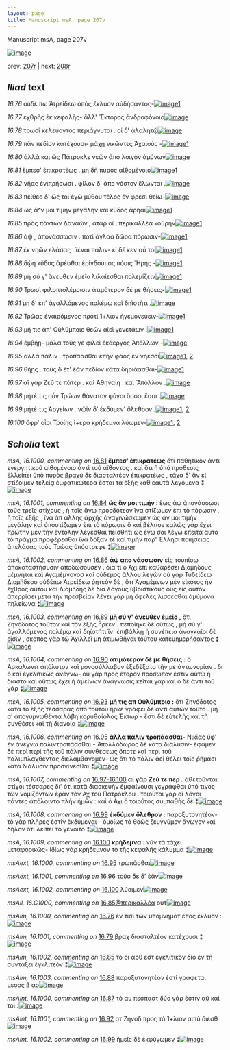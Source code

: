 ```yaml
---
layout: page
title: Manuscript msA, page 207v
---
```


Manuscript msA, page 207v

[![image](http://www.homermultitext.org/iipsrv?OBJ=IIP,1.0&FIF=/project/homer/pyramidal/deepzoom/hmt/vaimg/2017a/VA207VN_0709.tif&WID=100&CVT=JPEG)](http://www.homermultitext.org/ict2/?urn=urn:cite2:hmt:vaimg.2017a:VA207VN_0709)

prev:  [207r](../207r) | next:  [208r](../208r)

## *Iliad* text

*16.76* <a id="16.76"/> οὐδέ πω Ἀτρείδεω ὀπὸς ἔκλυον αὐδήσαντος-[![image](http://www.homermultitext.org/iipsrv?OBJ=IIP,1.0&FIF=/project/homer/pyramidal/deepzoom/hmt/vaimg/2017a/VA207VN_0709.tif&RGN=0.4969,0.2238,0.3995,0.0263&WID=1000&CVT=JPEG)](http://www.homermultitext.org/ict2/?urn=urn:cite2:hmt:vaimg.2017a:VA207VN_0709@0.4969,0.2238,0.3995,0.0263)[1](#msAim_16.1000)

*16.77* <a id="16.77"/> ἐχθρῆς ἐκ κεφαλῆς- ἂλλ' Ἔκτορος ἀνδροφόνοιο[![image](http://www.homermultitext.org/iipsrv?OBJ=IIP,1.0&FIF=/project/homer/pyramidal/deepzoom/hmt/vaimg/2017a/VA207VN_0709.tif&RGN=0.5006,0.251,0.3925,0.0219&WID=1000&CVT=JPEG)](http://www.homermultitext.org/ict2/?urn=urn:cite2:hmt:vaimg.2017a:VA207VN_0709@0.5006,0.251,0.3925,0.0219)

*16.78* <a id="16.78"/> τρωσὶ κελεύοντος περιάγνυται . οἱ δ' ἀλαλητῷ[![image](http://www.homermultitext.org/iipsrv?OBJ=IIP,1.0&FIF=/project/homer/pyramidal/deepzoom/hmt/vaimg/2017a/VA207VN_0709.tif&RGN=0.4995,0.2731,0.3925,0.0172&WID=1000&CVT=JPEG)](http://www.homermultitext.org/ict2/?urn=urn:cite2:hmt:vaimg.2017a:VA207VN_0709@0.4995,0.2731,0.3925,0.0172)

*16.79* <a id="16.79"/> πᾶν πεδίον κατέχουσι- μάχῃ νικῶντες Ἀχαιούς -[![image](http://www.homermultitext.org/iipsrv?OBJ=IIP,1.0&FIF=/project/homer/pyramidal/deepzoom/hmt/vaimg/2017a/VA207VN_0709.tif&RGN=0.5039,0.2889,0.4069,0.0221&WID=1000&CVT=JPEG)](http://www.homermultitext.org/ict2/?urn=urn:cite2:hmt:vaimg.2017a:VA207VN_0709@0.5039,0.2889,0.4069,0.0221)[1](#msAim_16.1001)

*16.80* <a id="16.80"/> ἀλλὰ καὶ ὡς Πάτροκλε νεῶν ἄπο λοιγὸν ἀμύνων[![image](http://www.homermultitext.org/iipsrv?OBJ=IIP,1.0&FIF=/project/homer/pyramidal/deepzoom/hmt/vaimg/2017a/VA207VN_0709.tif&RGN=0.5009,0.3099,0.4205,0.0188&WID=1000&CVT=JPEG)](http://www.homermultitext.org/ict2/?urn=urn:cite2:hmt:vaimg.2017a:VA207VN_0709@0.5009,0.3099,0.4205,0.0188)

*16.81* <a id="16.81"/> ἔμπεσ' ἐπικρατέως . μη δὴ πυρὸς αἰθομένοιο[![image](http://www.homermultitext.org/iipsrv?OBJ=IIP,1.0&FIF=/project/homer/pyramidal/deepzoom/hmt/vaimg/2017a/VA207VN_0709.tif&RGN=0.4913,0.326,0.4165,0.0208&WID=1000&CVT=JPEG)](http://www.homermultitext.org/ict2/?urn=urn:cite2:hmt:vaimg.2017a:VA207VN_0709@0.4913,0.326,0.4165,0.0208)[1](#msA_16.1000)

*16.82* <a id="16.82"/> νῆας ἐνιπρήσωσι . φίλον δ' ἀπο νόστον ἕλωνται .[![image](http://www.homermultitext.org/iipsrv?OBJ=IIP,1.0&FIF=/project/homer/pyramidal/deepzoom/hmt/vaimg/2017a/VA207VN_0709.tif&RGN=0.4976,0.3448,0.4213,0.0216&WID=1000&CVT=JPEG)](http://www.homermultitext.org/ict2/?urn=urn:cite2:hmt:vaimg.2017a:VA207VN_0709@0.4976,0.3448,0.4213,0.0216)

*16.83* <a id="16.83"/> πείθεο δ' ὥς τοι ἐγὼ μύθου τέλος ἐν φρεσὶ θείω-[![image](http://www.homermultitext.org/iipsrv?OBJ=IIP,1.0&FIF=/project/homer/pyramidal/deepzoom/hmt/vaimg/2017a/VA207VN_0709.tif&RGN=0.5002,0.365,0.3984,0.0208&WID=1000&CVT=JPEG)](http://www.homermultitext.org/ict2/?urn=urn:cite2:hmt:vaimg.2017a:VA207VN_0709@0.5002,0.365,0.3984,0.0208)

*16.84* <a id="16.84"/> ὡς ἄ^ν μοι τιμὴν μεγάλην καὶ κῦδος ἄρηαι[![image](http://www.homermultitext.org/iipsrv?OBJ=IIP,1.0&FIF=/project/homer/pyramidal/deepzoom/hmt/vaimg/2017a/VA207VN_0709.tif&RGN=0.5006,0.3832,0.3914,0.0232&WID=1000&CVT=JPEG)](http://www.homermultitext.org/ict2/?urn=urn:cite2:hmt:vaimg.2017a:VA207VN_0709@0.5006,0.3832,0.3914,0.0232)[1](#msA_16.1001)

*16.85* <a id="16.85"/> πρὸς πάντων Δαναῶν , ἀτὰρ οἳ , περικαλλέα κούρην[![image](http://www.homermultitext.org/iipsrv?OBJ=IIP,1.0&FIF=/project/homer/pyramidal/deepzoom/hmt/vaimg/2017a/VA207VN_0709.tif&RGN=0.5006,0.4043,0.4246,0.0216&WID=1000&CVT=JPEG)](http://www.homermultitext.org/ict2/?urn=urn:cite2:hmt:vaimg.2017a:VA207VN_0709@0.5006,0.4043,0.4246,0.0216)[1](#msAim_16.1002)

*16.86* <a id="16.86"/> ὰψ , ἀπονάσσωσιν . ποτὶ ἀγλαὰ δῶρα πόρωσιν-[![image](http://www.homermultitext.org/iipsrv?OBJ=IIP,1.0&FIF=/project/homer/pyramidal/deepzoom/hmt/vaimg/2017a/VA207VN_0709.tif&RGN=0.4991,0.42,0.4084,0.021&WID=1000&CVT=JPEG)](http://www.homermultitext.org/ict2/?urn=urn:cite2:hmt:vaimg.2017a:VA207VN_0709@0.4991,0.42,0.4084,0.021)[1](#msA_16.1002)

*16.87* <a id="16.87"/> ἐκ νηῶν ελάσας . ϊέναι πάλιν- εἰ δέ κεν αὖ τοι[![image](http://www.homermultitext.org/iipsrv?OBJ=IIP,1.0&FIF=/project/homer/pyramidal/deepzoom/hmt/vaimg/2017a/VA207VN_0709.tif&RGN=0.5028,0.4394,0.4054,0.0221&WID=1000&CVT=JPEG)](http://www.homermultitext.org/ict2/?urn=urn:cite2:hmt:vaimg.2017a:VA207VN_0709@0.5028,0.4394,0.4054,0.0221)[1](#msAint_16.1000)

*16.88* <a id="16.88"/> δῴη κῦδος ἀρέσθαι ἐρίγδουπος πόσις Ἤρης -[![image](http://www.homermultitext.org/iipsrv?OBJ=IIP,1.0&FIF=/project/homer/pyramidal/deepzoom/hmt/vaimg/2017a/VA207VN_0709.tif&RGN=0.498,0.459,0.4069,0.0205&WID=1000&CVT=JPEG)](http://www.homermultitext.org/ict2/?urn=urn:cite2:hmt:vaimg.2017a:VA207VN_0709@0.498,0.459,0.4069,0.0205)[1](#msAim_16.1003)

*16.89* <a id="16.89"/> μὴ σύ γ' ἄνευθεν ἐμεῖο λιλαίεσθαι πολεμίζειν[![image](http://www.homermultitext.org/iipsrv?OBJ=IIP,1.0&FIF=/project/homer/pyramidal/deepzoom/hmt/vaimg/2017a/VA207VN_0709.tif&RGN=0.5025,0.4778,0.4064,0.0266&WID=1000&CVT=JPEG)](http://www.homermultitext.org/ict2/?urn=urn:cite2:hmt:vaimg.2017a:VA207VN_0709@0.5025,0.4778,0.4064,0.0266)[1](#msA_16.1003)

*16.90* <a id="16.90"/> Τρωσὶ φιλοπτολέμοισιν ἀτιμότερον δέ με θήσεις-[![image](http://www.homermultitext.org/iipsrv?OBJ=IIP,1.0&FIF=/project/homer/pyramidal/deepzoom/hmt/vaimg/2017a/VA207VN_0709.tif&RGN=0.5003,0.4969,0.4145,0.021&WID=1000&CVT=JPEG)](http://www.homermultitext.org/ict2/?urn=urn:cite2:hmt:vaimg.2017a:VA207VN_0709@0.5003,0.4969,0.4145,0.021)[1](#msA_16.1004)

*16.91* <a id="16.91"/> μη δ' ἐπ' ἀγαλλόμενος πολέμω καὶ δηϊοτῆτι .[![image](http://www.homermultitext.org/iipsrv?OBJ=IIP,1.0&FIF=/project/homer/pyramidal/deepzoom/hmt/vaimg/2017a/VA207VN_0709.tif&RGN=0.5003,0.5124,0.3684,0.0238&WID=1000&CVT=JPEG)](http://www.homermultitext.org/ict2/?urn=urn:cite2:hmt:vaimg.2017a:VA207VN_0709@0.5003,0.5124,0.3684,0.0238)

*16.92* <a id="16.92"/> Τρῶας ἐναιρόμενος προτὶ Ί+λιον ἡγεμονεύειν-[![image](http://www.homermultitext.org/iipsrv?OBJ=IIP,1.0&FIF=/project/homer/pyramidal/deepzoom/hmt/vaimg/2017a/VA207VN_0709.tif&RGN=0.5003,0.5326,0.4126,0.0232&WID=1000&CVT=JPEG)](http://www.homermultitext.org/ict2/?urn=urn:cite2:hmt:vaimg.2017a:VA207VN_0709@0.5003,0.5326,0.4126,0.0232)[1](#msAint_16.1001)

*16.93* <a id="16.93"/> μή τις ἀπ' Οὐλύμποιο θεῶν αἰεὶ γενετάων .[![image](http://www.homermultitext.org/iipsrv?OBJ=IIP,1.0&FIF=/project/homer/pyramidal/deepzoom/hmt/vaimg/2017a/VA207VN_0709.tif&RGN=0.5003,0.5542,0.3606,0.0188&WID=1000&CVT=JPEG)](http://www.homermultitext.org/ict2/?urn=urn:cite2:hmt:vaimg.2017a:VA207VN_0709@0.5003,0.5542,0.3606,0.0188)[1](#msA_16.1005)

*16.94* <a id="16.94"/> ἐμβήῃ- μάλα τοῦς γε φιλεῖ ἑκάεργος Ἀπόλλων -[![image](http://www.homermultitext.org/iipsrv?OBJ=IIP,1.0&FIF=/project/homer/pyramidal/deepzoom/hmt/vaimg/2017a/VA207VN_0709.tif&RGN=0.5003,0.5727,0.4119,0.0208&WID=1000&CVT=JPEG)](http://www.homermultitext.org/ict2/?urn=urn:cite2:hmt:vaimg.2017a:VA207VN_0709@0.5003,0.5727,0.4119,0.0208)

*16.95* <a id="16.95"/> ἀλλὰ πάλιν . τροπάασθαι ἐπὴν φάος ἐν νήεσσι[![image](http://www.homermultitext.org/iipsrv?OBJ=IIP,1.0&FIF=/project/homer/pyramidal/deepzoom/hmt/vaimg/2017a/VA207VN_0709.tif&RGN=0.5011,0.5913,0.4008,0.0227&WID=1000&CVT=JPEG)](http://www.homermultitext.org/ict2/?urn=urn:cite2:hmt:vaimg.2017a:VA207VN_0709@0.5011,0.5913,0.4008,0.0227)[1](#msAext_16.1000), [2](#msA_16.1006)

*16.96* <a id="16.96"/> θήῃς . τοὺς δ έτ' ἐᾶν πεδίον κάτα δηριάασθαι-[![image](http://www.homermultitext.org/iipsrv?OBJ=IIP,1.0&FIF=/project/homer/pyramidal/deepzoom/hmt/vaimg/2017a/VA207VN_0709.tif&RGN=0.5014,0.612,0.4196,0.0208&WID=1000&CVT=JPEG)](http://www.homermultitext.org/ict2/?urn=urn:cite2:hmt:vaimg.2017a:VA207VN_0709@0.5014,0.612,0.4196,0.0208)[1](#msAext_16.1001)

*16.97* <a id="16.97"/> αἲ γὰρ Ζεῦ τε πάτερ . καὶ Ἀθηναίη . καὶ Ἄπολλον .[![image](http://www.homermultitext.org/iipsrv?OBJ=IIP,1.0&FIF=/project/homer/pyramidal/deepzoom/hmt/vaimg/2017a/VA207VN_0709.tif&RGN=0.4992,0.6308,0.4005,0.0232&WID=1000&CVT=JPEG)](http://www.homermultitext.org/ict2/?urn=urn:cite2:hmt:vaimg.2017a:VA207VN_0709@0.4992,0.6308,0.4005,0.0232)

*16.98* <a id="16.98"/> μήτέ τις οὖν Τρώων θάνατον φύγοι ὅσσοι ἔασι .[![image](http://www.homermultitext.org/iipsrv?OBJ=IIP,1.0&FIF=/project/homer/pyramidal/deepzoom/hmt/vaimg/2017a/VA207VN_0709.tif&RGN=0.4996,0.6502,0.3699,0.0213&WID=1000&CVT=JPEG)](http://www.homermultitext.org/ict2/?urn=urn:cite2:hmt:vaimg.2017a:VA207VN_0709@0.4996,0.6502,0.3699,0.0213)

*16.99* <a id="16.99"/> μήτέ τις Ἀργείων . νῶϊν δ' ἐκδύμεν' ὄλεθρον .[![image](http://www.homermultitext.org/iipsrv?OBJ=IIP,1.0&FIF=/project/homer/pyramidal/deepzoom/hmt/vaimg/2017a/VA207VN_0709.tif&RGN=0.5003,0.6682,0.406,0.0219&WID=1000&CVT=JPEG)](http://www.homermultitext.org/ict2/?urn=urn:cite2:hmt:vaimg.2017a:VA207VN_0709@0.5003,0.6682,0.406,0.0219)[1](#msA_16.1008), [2](#msAint_16.1002)

*16.100* <a id="16.100"/> ὄφρ' οἶοι Τροίης ἱ+ερὰ κρήδεμνα λύωμεν-[![image](http://www.homermultitext.org/iipsrv?OBJ=IIP,1.0&FIF=/project/homer/pyramidal/deepzoom/hmt/vaimg/2017a/VA207VN_0709.tif&RGN=0.4982,0.6858,0.3693,0.0302&WID=1000&CVT=JPEG)](http://www.homermultitext.org/ict2/?urn=urn:cite2:hmt:vaimg.2017a:VA207VN_0709@0.4982,0.6858,0.3693,0.0302)[1](#msAext_16.1002), [2](#msA_16.1009)

## *Scholia* text

*msA, 16.1000, commenting on* [16.81](#16.81)  <a id="msA_16.1000"/> **ἔμπεσ' ἐπικρατέως** ὅτι παθητικὸν ἀντι ενεργητικοῦ αἰθομένοιο ἀντὶ τοῦ αἴθοντος . καὶ ὅτι ἥ ὑπὸ πρόθεσις ἐλλείπει ὑπὸ πυρὸς βραχὺ δὲ διασταλτέον ἐπικρατέως , τάχα δ' ἂν εἰ στίζοιμεν τελείᾳ ἐμφατικώτερα ἔσται τὰ ἑξῆς καθ εαυτὰ λεγόμενα ⁑[![image](http://www.homermultitext.org/iipsrv?OBJ=IIP,1.0&FIF=/project/homer/pyramidal/deepzoom/hmt/vaimg/2017a/VA207VN_0709.tif&RGN=0.23,0.299,0.223,0.0744&WID=1000&CVT=JPEG)](http://www.homermultitext.org/ict2/?urn=urn:cite2:hmt:vaimg.2017a:VA207VN_0709@0.23,0.299,0.223,0.0744)

*msA, 16.1001, commenting on* [16.84](#16.84)  <a id="msA_16.1001"/> **ὡς ἅν μοι τιμήν :** ἕως ὰψ ἀπονάσσωσι τοὺς τρεῖς στίχους , ἠ τοῖς ἄνω προσδότεον ἵνα στίζωμεν ἐπι τὸ πόρωσιν , ἢ τοῖς ἑξῆς , ἵνα ἀπ άλλης ἀρχῆς ἀναγινώσκωμεν ὡς άν μοι τιμὴν μεγάλην καὶ ὑποστίζωμεν ἐπι τὸ πόρωσιν ὃ καὶ βέλτιον καλῶς γὰρ ἔχει πρώτην μὲν τὴν ἐντολὴν λέγεσθαι πείσθητι ὡς ἐγώ σοι λέγω ἔπειτα αυτὸ τὸ πράγμα προφέρεσθαι ἵνα δόξαν τὲ καὶ τιμὴν παρ' Έλλησι ποιήσειας ἀπελάσας τοὺς Τρώας ὑπόστρεφε ⁑[![image](http://www.homermultitext.org/iipsrv?OBJ=IIP,1.0&FIF=/project/homer/pyramidal/deepzoom/hmt/vaimg/2017a/VA207VN_0709.tif&RGN=0.2412,0.3554,0.2167,0.124&WID=1000&CVT=JPEG)](http://www.homermultitext.org/ict2/?urn=urn:cite2:hmt:vaimg.2017a:VA207VN_0709@0.2412,0.3554,0.2167,0.124)

*msA, 16.1002, commenting on* [16.86](#16.86)  <a id="msA_16.1002"/> **ἀψ απο νάσσωσιν** εἰς τουπίσω ἀποκαταστήσυσιν ἀποδώσουσεν . δια τὶ ὁ Αχι ἐπι καθαρέσει Διομήδους μέμνηται καὶ Αγαμέμνονοσ καὶ οὐδεμος ἄλλου λεγών οὐ γὰρ Τυδείδεω Διομήδεοσ οὐδέπω Ἀτρείδεω ῥητεὸν δὲ , ὅτι Ἀγαμέμνων μὲν εἰκότος ἠν ἔχθρος αὐτου καὶ Διομήδης δὲ δια λόγους ὑβριστικοὺς οὓς εἰς αυτὸν ἀπερρίφει μετα τὴν πρεσβείαν λέγει γὰρ μὴ ὄφελες λισσεσθαι ἀμύμονα πηλείωνα ⁑[![image](http://www.homermultitext.org/iipsrv?OBJ=IIP,1.0&FIF=/project/homer/pyramidal/deepzoom/hmt/vaimg/2017a/VA207VN_0709.tif&RGN=0.2382,0.4628,0.2226,0.1102&WID=1000&CVT=JPEG)](http://www.homermultitext.org/ict2/?urn=urn:cite2:hmt:vaimg.2017a:VA207VN_0709@0.2382,0.4628,0.2226,0.1102)

*msA, 16.1003, commenting on* [16.89](#16.89)  <a id="msA_16.1003"/> **μὴ σύ γ' ἀνευθεν ἐμεῖο ,** ὅτι Ζηνόδοτος τοῦτον καὶ τὸν ἑξῆς ἦρκεν . πεποίηκε δὲ οὔτως , μὴ σύ γ' ἀγαλλόμενος πολέμῳ καὶ δηϊοτήτι ἵν' ἑπιβάλλῃ ἡ συνέπεια ἀναγκαῖοι δὲ εἰσὶν , σκοπὸς γὰρ τῷ Ἀχιλλεῖ μη ἀτιμωθῆναι τούτου κατευημερήσαντος ⁑[![image](http://www.homermultitext.org/iipsrv?OBJ=IIP,1.0&FIF=/project/homer/pyramidal/deepzoom/hmt/vaimg/2017a/VA207VN_0709.tif&RGN=0.2228,0.563,0.2322,0.0803&WID=1000&CVT=JPEG)](http://www.homermultitext.org/ict2/?urn=urn:cite2:hmt:vaimg.2017a:VA207VN_0709@0.2228,0.563,0.2322,0.0803)

*msA, 16.1004, commenting on* [16.90](#16.90)  <a id="msA_16.1004"/> **ατιμότερον δέ με θήσεις :** ὁ Ἀσκαλωνιτ ἀπόλυτον καὶ μονοσύλλαβον ἐξεδέξατο τῆν με ἀντωνυμίαν . δι ὁ καὶ ἐγκλιτικῶς ἀνέγνω- οὐ γὰρ προς έτορον πρόσωπον ἐστιν αὐτῷ ἡ διαστο καὶ οὕτως ἔχει ἡ ἀμείνων ἀνάγνωσις κεῖται γὰρ καὶ ὁ δὲ ἀντι τοῦ γάρ ⁑[![image](http://www.homermultitext.org/iipsrv?OBJ=IIP,1.0&FIF=/project/homer/pyramidal/deepzoom/hmt/vaimg/2017a/VA207VN_0709.tif&RGN=0.2331,0.6372,0.2174,0.0747&WID=1000&CVT=JPEG)](http://www.homermultitext.org/ict2/?urn=urn:cite2:hmt:vaimg.2017a:VA207VN_0709@0.2331,0.6372,0.2174,0.0747)

*msA, 16.1005, commenting on* [16.93](#16.93)  <a id="msA_16.1005"/> **μή τις απ Οὐλύμποιο :** ὅτι Ζηνόδοτος κατα τὸ ἑξῆς τέσσαρας ἀπο τούτου ῆρκε γράφει δὲ ἀντὶ αὐτῶν τοῦτο . μή σ' ἀπογυμνωθέντα λάβη κορυθαίολος Έκτωρ - ἔστι δὲ εὐτελὴς καὶ τῇ συνθέσει καὶ τῇ διανοία ⁑[![image](http://www.homermultitext.org/iipsrv?OBJ=IIP,1.0&FIF=/project/homer/pyramidal/deepzoom/hmt/vaimg/2017a/VA207VN_0709.tif&RGN=0.2427,0.7053,0.5476,0.0426&WID=1000&CVT=JPEG)](http://www.homermultitext.org/ict2/?urn=urn:cite2:hmt:vaimg.2017a:VA207VN_0709@0.2427,0.7053,0.5476,0.0426)

*msA, 16.1006, commenting on* [16.95](#16.95)  <a id="msA_16.1006"/> **ἀλλα πάλιν τροπάασθαι-** Νικίας ὑφ' ἓν ἀνέγνω παλιντροπάασθαι - Ἀπολλόδωρος δὲ κατα διάλυσιν- ἔφαμεν δὲ περὶ περὶ τῆς τοῦ πάλιν συνθέσεως ὅποτε καὶ περὶ τοῦ παλιμπλαχθέντας διελαμβάνομεν- ὡς ὅτι τὸ πάλιν ἀεὶ θέλει τοῖς ῥήμασι κατα διάλυσιν προσγίνεσθαι ⁑[![image](http://www.homermultitext.org/iipsrv?OBJ=IIP,1.0&FIF=/project/homer/pyramidal/deepzoom/hmt/vaimg/2017a/VA207VN_0709.tif&RGN=0.2449,0.7241,0.695,0.046&WID=1000&CVT=JPEG)](http://www.homermultitext.org/ict2/?urn=urn:cite2:hmt:vaimg.2017a:VA207VN_0709@0.2449,0.7241,0.695,0.046)

*msA, 16.1007, commenting on* [16.97-16.100](#16.97-16.100)  <a id="msA_16.1007"/> **αἰ γὰρ Ζεύ τε περ .** ἀθετοῦνται στίχοι τέσσαρες δι' ότι κατὰ διασκευὴν ἐμφαίνουσι γεγράφθαι ὑπό τινος τῶν νομιζόντων ἐρᾶν τὸν Αχ τοῦ Πατρόκλου . τοιοῦτοι γὰρ οἱ λόγοι πάντες ἀπόλοιντο πλὴν ἡμῶν : καὶ ὁ Αχι ὁ τοιοῦτος συμπαθὴς δέ ⁑[![image](http://www.homermultitext.org/iipsrv?OBJ=IIP,1.0&FIF=/project/homer/pyramidal/deepzoom/hmt/vaimg/2017a/VA207VN_0709.tif&RGN=0.2434,0.7512,0.6928,0.0426&WID=1000&CVT=JPEG)](http://www.homermultitext.org/ict2/?urn=urn:cite2:hmt:vaimg.2017a:VA207VN_0709@0.2434,0.7512,0.6928,0.0426)

*msA, 16.1008, commenting on* [16.99](#16.99)  <a id="msA_16.1008"/> **ἐκδύμεν ὄλεθρον :** παροξυτονητέον- τὸ γὰρ πλῆρες ἐστὶν ἐκδύμεναι - ὁμοίως τὸ θοῶς ζευγνύμεν ἄνωγεν καὶ δῆλον ὅτι λείπει τὸ γένοιτο ⁑[![image](http://www.homermultitext.org/iipsrv?OBJ=IIP,1.0&FIF=/project/homer/pyramidal/deepzoom/hmt/vaimg/2017a/VA207VN_0709.tif&RGN=0.2404,0.7734,0.6965,0.0327&WID=1000&CVT=JPEG)](http://www.homermultitext.org/ict2/?urn=urn:cite2:hmt:vaimg.2017a:VA207VN_0709@0.2404,0.7734,0.6965,0.0327)

*msA, 16.1009, commenting on* [16.100](#16.100)  <a id="msA_16.1009"/> **κρήδεμνα :** νῦν τὰ τάχει μεταφορικῶς- ἰδίως γὰρ κρήδεμνον τὸ τῆς κεφαλῆς κάλυμμα ⁑[![image](http://www.homermultitext.org/iipsrv?OBJ=IIP,1.0&FIF=/project/homer/pyramidal/deepzoom/hmt/vaimg/2017a/VA207VN_0709.tif&RGN=0.2493,0.7861,0.6818,0.0343&WID=1000&CVT=JPEG)](http://www.homermultitext.org/ict2/?urn=urn:cite2:hmt:vaimg.2017a:VA207VN_0709@0.2493,0.7861,0.6818,0.0343)

*msAext, 16.1000, commenting on* [16.95](#16.95)  <a id="msAext_16.1000"/> τρωπᾶσθαι[![image](http://www.homermultitext.org/iipsrv?OBJ=IIP,1.0&FIF=/project/homer/pyramidal/deepzoom/hmt/vaimg/2017a/VA207VN_0709.tif&RGN=0.1590,0.5856,0.06430,0.02559&WID=1000&CVT=JPEG)](http://www.homermultitext.org/ict2/?urn=urn:cite2:hmt:vaimg.2017a:VA207VN_0709@0.1590,0.5856,0.06430,0.02559)

*msAext, 16.1001, commenting on* [16.96](#16.96)  <a id="msAext_16.1001"/> τοῦσ δε δ' ἐᾶν[![image](http://www.homermultitext.org/iipsrv?OBJ=IIP,1.0&FIF=/project/homer/pyramidal/deepzoom/hmt/vaimg/2017a/VA207VN_0709.tif&RGN=0.1640,0.6082,0.06724,0.02393&WID=1000&CVT=JPEG)](http://www.homermultitext.org/ict2/?urn=urn:cite2:hmt:vaimg.2017a:VA207VN_0709@0.1640,0.6082,0.06724,0.02393)

*msAext, 16.1002, commenting on* [16.100](#16.100)  <a id="msAext_16.1002"/> λύοιμεν[![image](http://www.homermultitext.org/iipsrv?OBJ=IIP,1.0&FIF=/project/homer/pyramidal/deepzoom/hmt/vaimg/2017a/VA207VN_0709.tif&RGN=0.1535,0.6914,0.0361,0.0149&WID=1000&CVT=JPEG)](http://www.homermultitext.org/ict2/?urn=urn:cite2:hmt:vaimg.2017a:VA207VN_0709@0.1535,0.6914,0.0361,0.0149)

*msAil, 16.C1000, commenting on* [16.85@περικαλλέα](#16.85@περικαλλέα)  <a id="msAil_16.C1000"/> ουτ[![image](http://www.homermultitext.org/iipsrv?OBJ=IIP,1.0&FIF=/project/homer/pyramidal/deepzoom/hmt/vaimg/2017a/VA207VN_0709.tif&RGN=0.7766,0.4021,0.0179,0.009&WID=1000&CVT=JPEG)](http://www.homermultitext.org/ict2/?urn=urn:cite2:hmt:vaimg.2017a:VA207VN_0709@0.7766,0.4021,0.0179,0.009)

*msAim, 16.1000, commenting on* [16.76](#16.76)  <a id="msAim_16.1000"/> ἔν τισι τῶν υπομνημάτ ἔπος ἔκλυον :[![image](http://www.homermultitext.org/iipsrv?OBJ=IIP,1.0&FIF=/project/homer/pyramidal/deepzoom/hmt/vaimg/2017a/VA207VN_0709.tif&RGN=0.4442,0.228,0.0549,0.0332&WID=1000&CVT=JPEG)](http://www.homermultitext.org/ict2/?urn=urn:cite2:hmt:vaimg.2017a:VA207VN_0709@0.4442,0.228,0.0549,0.0332)

*msAim, 16.1001, commenting on* [16.79](#16.79)  <a id="msAim_16.1001"/> βραχ διασταλτέον κατέχουσι ⁑[![image](http://www.homermultitext.org/iipsrv?OBJ=IIP,1.0&FIF=/project/homer/pyramidal/deepzoom/hmt/vaimg/2017a/VA207VN_0709.tif&RGN=0.4534,0.2922,0.0453,0.0401&WID=1000&CVT=JPEG)](http://www.homermultitext.org/ict2/?urn=urn:cite2:hmt:vaimg.2017a:VA207VN_0709@0.4534,0.2922,0.0453,0.0401)

*msAim, 16.1002, commenting on* [16.85](#16.85)  <a id="msAim_16.1002"/> τὸ οι αρθ εστ ἐγκλιτικὸν δὶο ἐν τῆ συντάξει ἐγκλιτεόν ⁑[![image](http://www.homermultitext.org/iipsrv?OBJ=IIP,1.0&FIF=/project/homer/pyramidal/deepzoom/hmt/vaimg/2017a/VA207VN_0709.tif&RGN=0.4549,0.399,0.0494,0.0625&WID=1000&CVT=JPEG)](http://www.homermultitext.org/ict2/?urn=urn:cite2:hmt:vaimg.2017a:VA207VN_0709@0.4549,0.399,0.0494,0.0625)

*msAim, 16.1003, commenting on* [16.88](#16.88)  <a id="msAim_16.1003"/> παροξυτονητέον ἐστὶ γράφεται μεσος β αο[![image](http://www.homermultitext.org/iipsrv?OBJ=IIP,1.0&FIF=/project/homer/pyramidal/deepzoom/hmt/vaimg/2017a/VA207VN_0709.tif&RGN=0.4612,0.4651,0.0405,0.0313&WID=1000&CVT=JPEG)](http://www.homermultitext.org/ict2/?urn=urn:cite2:hmt:vaimg.2017a:VA207VN_0709@0.4612,0.4651,0.0405,0.0313)

*msAint, 16.1000, commenting on* [16.87](#16.87)  <a id="msAint_16.1000"/> τὸ αυ πεσπαστ δύο γάρ ἐστιν αῦ καὶ τοὶ :[![image](http://www.homermultitext.org/iipsrv?OBJ=IIP,1.0&FIF=/project/homer/pyramidal/deepzoom/hmt/vaimg/2017a/VA207VN_0709.tif&RGN=0.9067,0.4427,0.0461,0.0296&WID=1000&CVT=JPEG)](http://www.homermultitext.org/ict2/?urn=urn:cite2:hmt:vaimg.2017a:VA207VN_0709@0.9067,0.4427,0.0461,0.0296)

*msAint, 16.1001, commenting on* [16.92](#16.92)  <a id="msAint_16.1001"/> οτ Ζηνοδ προς τὸ Ί+λιον αιπὺ διεσθ[![image](http://www.homermultitext.org/iipsrv?OBJ=IIP,1.0&FIF=/project/homer/pyramidal/deepzoom/hmt/vaimg/2017a/VA207VN_0709.tif&RGN=0.9096,0.5345,0.045,0.0396&WID=1000&CVT=JPEG)](http://www.homermultitext.org/ict2/?urn=urn:cite2:hmt:vaimg.2017a:VA207VN_0709@0.9096,0.5345,0.045,0.0396)

*msAint, 16.1002, commenting on* [16.99](#16.99)  <a id="msAint_16.1002"/> ἡμεῖς δὲ ἐκφύγωμεν ⁑[![image](http://www.homermultitext.org/iipsrv?OBJ=IIP,1.0&FIF=/project/homer/pyramidal/deepzoom/hmt/vaimg/2017a/VA207VN_0709.tif&RGN=0.9022,0.6684,0.045,0.0318&WID=1000&CVT=JPEG)](http://www.homermultitext.org/ict2/?urn=urn:cite2:hmt:vaimg.2017a:VA207VN_0709@0.9022,0.6684,0.045,0.0318)